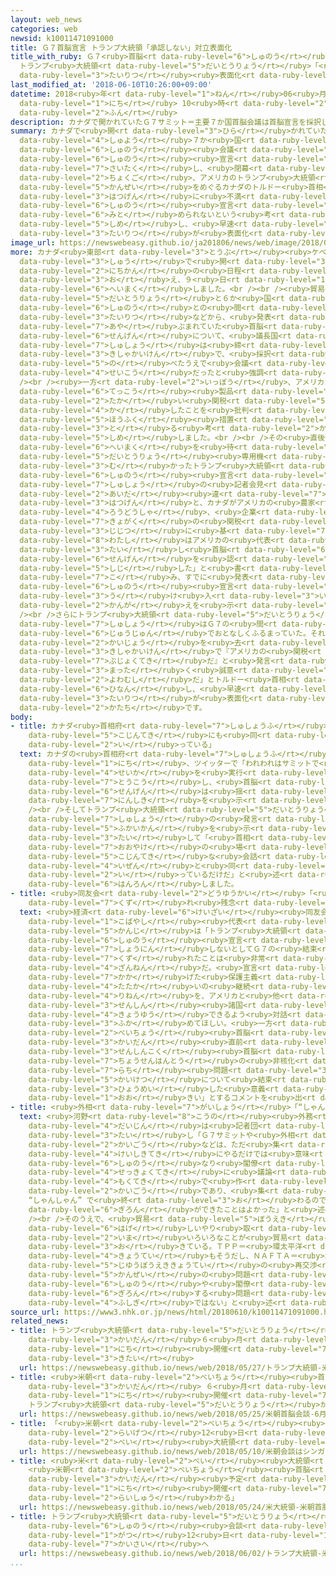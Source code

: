 ```yaml
---
layout: web_news
categories: web
newsid: k10011471091000
title: Ｇ７首脳宣言 トランプ大統領「承認しない」対立表面化
title_with_ruby: Ｇ７<ruby>首脳<rt data-ruby-level="6">しゅのう</rt></ruby><ruby>宣言<rt data-ruby-level="6">せんげん</rt></ruby>
  トランプ<ruby>大統領<rt data-ruby-level="5">だいとうりょう</rt></ruby>「<ruby>承認<rt data-ruby-level="7">しょうにん</rt></ruby>しない」<ruby>対立<rt
  data-ruby-level="3">たいりつ</rt></ruby><ruby>表面化<rt data-ruby-level="3">ひょうめんか</rt></ruby>
last_modified_at: '2018-06-10T10:26:00+09:00'
datetime: 2018<ruby>年<rt data-ruby-level="1">ねん</rt></ruby>06<ruby>月<rt data-ruby-level="1">がつ</rt></ruby>10<ruby>日<rt
  data-ruby-level="1">にち</rt></ruby> 10<ruby>時<rt data-ruby-level="2">じ</rt></ruby>26<ruby>分<rt
  data-ruby-level="2">ふん</rt></ruby>
description: カナダで開かれていたＧ７サミット＝主要７か国首脳会議は首脳宣言を採択し、閉幕しましたが、その直後、アメリカのトランプ大統領が関税をめぐるカナダのトルドー首相の発言に不満をあらわにして、首脳宣言は認められないという考えを示し、早速、対立が表面化しています。
summary: カナダで<ruby>開<rt data-ruby-level="3">ひら</rt></ruby>かれていたＧ７サミット＝<ruby>主要<rt
  data-ruby-level="4">しゅよう</rt></ruby>７か<ruby>国<rt data-ruby-level="2">こく</rt></ruby><ruby>首脳<rt
  data-ruby-level="6">しゅのう</rt></ruby><ruby>会議<rt data-ruby-level="4">かいぎ</rt></ruby>は<ruby>首脳<rt
  data-ruby-level="6">しゅのう</rt></ruby><ruby>宣言<rt data-ruby-level="6">せんげん</rt></ruby>を<ruby>採択<rt
  data-ruby-level="7">さいたく</rt></ruby>し、<ruby>閉幕<rt data-ruby-level="6">へいまく</rt></ruby>しましたが、その<ruby>直後<rt
  data-ruby-level="2">ちょくご</rt></ruby>、アメリカのトランプ<ruby>大統領<rt data-ruby-level="5">だいとうりょう</rt></ruby>が<ruby>関税<rt
  data-ruby-level="5">かんぜい</rt></ruby>をめぐるカナダのトルドー<ruby>首相<rt data-ruby-level="7">しゅしょう</rt></ruby>の<ruby>発言<rt
  data-ruby-level="3">はつげん</rt></ruby>に<ruby>不満<rt data-ruby-level="4">ふまん</rt></ruby>をあらわにして、<ruby>首脳<rt
  data-ruby-level="6">しゅのう</rt></ruby><ruby>宣言<rt data-ruby-level="6">せんげん</rt></ruby>は<ruby>認<rt
  data-ruby-level="6">みと</rt></ruby>められないという<ruby>考<rt data-ruby-level="2">かんが</rt></ruby>えを<ruby>示<rt
  data-ruby-level="5">しめ</rt></ruby>し、<ruby>早速<rt data-ruby-level="7">さっそく</rt></ruby>、<ruby>対立<rt
  data-ruby-level="3">たいりつ</rt></ruby>が<ruby>表面化<rt data-ruby-level="3">ひょうめんか</rt></ruby>しています。
image_url: https://newswebeasy.github.io/ja201806/news/web/image/2018/06/10/K10011471091_1806100904_1806100917_01_02.jpg
more: カナダ<ruby>東部<rt data-ruby-level="3">とうぶ</rt></ruby><ruby>ケベック<rt data-ruby-level="3">けべっく</rt></ruby><ruby>州<rt
  data-ruby-level="3">しゅう</rt></ruby>で<ruby>開<rt data-ruby-level="3">ひら</rt></ruby>かれていたＧ７サミットは２<ruby>日間<rt
  data-ruby-level="2">にちかん</rt></ruby>の<ruby>日程<rt data-ruby-level="5">にってい</rt></ruby>を<ruby>終<rt
  data-ruby-level="3">お</rt></ruby>え、９<ruby>日<rt data-ruby-level="1">にち</rt></ruby><ruby>閉幕<rt
  data-ruby-level="6">へいまく</rt></ruby>しました。<br /><br /><ruby>貿易<rt data-ruby-level="5">ぼうえき</rt></ruby>などをめぐるアメリカのトランプ<ruby>大統領<rt
  data-ruby-level="5">だいとうりょう</rt></ruby>と６か<ruby>国<rt data-ruby-level="2">こく</rt></ruby>の<ruby>首脳<rt
  data-ruby-level="6">しゅのう</rt></ruby>との<ruby>間<rt data-ruby-level="2">あいだ</rt></ruby>の<ruby>対立<rt
  data-ruby-level="3">たいりつ</rt></ruby>などから、<ruby>発表<rt data-ruby-level="3">はっぴょう</rt></ruby>が<ruby>危<rt
  data-ruby-level="7">あや</rt></ruby>ぶまれていた<ruby>首脳<rt data-ruby-level="6">しゅのう</rt></ruby><ruby>宣言<rt
  data-ruby-level="6">せんげん</rt></ruby>について、<ruby>議長国<rt data-ruby-level="4">ぎちょうこく</rt></ruby>カナダのトルドー<ruby>首相<rt
  data-ruby-level="7">しゅしょう</rt></ruby>は<ruby>締<rt data-ruby-level="7">し</rt></ruby>めくくりの<ruby>記者会見<rt
  data-ruby-level="3">きしゃかいけん</rt></ruby>で、<ruby>採択<rt data-ruby-level="7">さいたく</rt></ruby>できたと<ruby>述<rt
  data-ruby-level="5">の</rt></ruby>べたうえで<ruby>会議<rt data-ruby-level="4">かいぎ</rt></ruby>は<ruby>成功<rt
  data-ruby-level="4">せいこう</rt></ruby>だったと<ruby>強調<rt data-ruby-level="3">きょうちょう</rt></ruby>しました。<br
  /><br /><ruby>一方<rt data-ruby-level="2">いっぽう</rt></ruby>、アメリカがヨーロッパ<ruby>各国<rt data-ruby-level="4">かっこく</rt></ruby>やカナダからの<ruby>鉄鋼<rt
  data-ruby-level="6">てっこう</rt></ruby><ruby>製品<rt data-ruby-level="5">せいひん</rt></ruby>にも<ruby>高<rt
  data-ruby-level="2">たか</rt></ruby>い<ruby>関税<rt data-ruby-level="5">かんぜい</rt></ruby>を<ruby>課<rt
  data-ruby-level="4">か</rt></ruby>したことを<ruby>批判<rt data-ruby-level="6">ひはん</rt></ruby>し、<ruby>報復<rt
  data-ruby-level="5">ほうふく</rt></ruby><ruby>措置<rt data-ruby-level="7">そち</rt></ruby>を<ruby>取<rt
  data-ruby-level="3">と</rt></ruby>る<ruby>考<rt data-ruby-level="2">かんが</rt></ruby>えを<ruby>示<rt
  data-ruby-level="5">しめ</rt></ruby>しました。<br /><br />その<ruby>直後<rt data-ruby-level="2">ちょくご</rt></ruby>、Ｇ７サミットの<ruby>閉幕<rt
  data-ruby-level="6">へいまく</rt></ruby>を<ruby>待<rt data-ruby-level="3">ま</rt></ruby>たずに<ruby>大統領<rt
  data-ruby-level="5">だいとうりょう</rt></ruby><ruby>専用機<rt data-ruby-level="6">せんようき</rt></ruby>でシンガポールへと<ruby>向<rt
  data-ruby-level="3">む</rt></ruby>かったトランプ<ruby>大統領<rt data-ruby-level="5">だいとうりょう</rt></ruby>はツイッターに、<ruby>首脳<rt
  data-ruby-level="6">しゅのう</rt></ruby><ruby>宣言<rt data-ruby-level="6">せんげん</rt></ruby>について「カナダのトルドー<ruby>首相<rt
  data-ruby-level="7">しゅしょう</rt></ruby>の<ruby>記者会見<rt data-ruby-level="3">きしゃかいけん</rt></ruby>における<ruby>間<rt
  data-ruby-level="2">あいだ</rt></ruby><ruby>違<rt data-ruby-level="7">ちが</rt></ruby>った<ruby>発言<rt
  data-ruby-level="3">はつげん</rt></ruby>と、カナダがアメリカの<ruby>農家<rt data-ruby-level="3">のうか</rt></ruby>や<ruby>労働者<rt
  data-ruby-level="4">ろうどうしゃ</rt></ruby>、<ruby>企業<rt data-ruby-level="7">きぎょう</rt></ruby>に<ruby>巨額<rt
  data-ruby-level="7">きょがく</rt></ruby>の<ruby>関税<rt data-ruby-level="5">かんぜい</rt></ruby>をかけているという<ruby>事実<rt
  data-ruby-level="3">じじつ</rt></ruby>に<ruby>基<rt data-ruby-level="7">もと</rt></ruby>づき、<ruby>私<rt
  data-ruby-level="8">わたし</rt></ruby>はアメリカの<ruby>代表<rt data-ruby-level="3">だいひょう</rt></ruby>に<ruby>対<rt
  data-ruby-level="3">たい</rt></ruby>し<ruby>首脳<rt data-ruby-level="6">しゅのう</rt></ruby><ruby>宣言<rt
  data-ruby-level="6">せんげん</rt></ruby>を<ruby>認<rt data-ruby-level="6">みと</rt></ruby>めないよう<ruby>指示<rt
  data-ruby-level="5">しじ</rt></ruby>した」と<ruby>書<rt data-ruby-level="7">か</rt></ruby>き<ruby>込<rt
  data-ruby-level="7">こ</rt></ruby>み、すでに<ruby>発表<rt data-ruby-level="3">はっぴょう</rt></ruby>された<ruby>首脳<rt
  data-ruby-level="6">しゅのう</rt></ruby><ruby>宣言<rt data-ruby-level="6">せんげん</rt></ruby>は<ruby>受<rt
  data-ruby-level="3">う</rt></ruby>け<ruby>入<rt data-ruby-level="3">い</rt></ruby>れられないという<ruby>考<rt
  data-ruby-level="2">かんが</rt></ruby>えを<ruby>示<rt data-ruby-level="5">しめ</rt></ruby>しました。<br
  /><br />さらにトランプ<ruby>大統領<rt data-ruby-level="5">だいとうりょう</rt></ruby>は「トルドー<ruby>首相<rt
  data-ruby-level="7">しゅしょう</rt></ruby>はＧ７の<ruby>間<rt data-ruby-level="2">あいだ</rt></ruby>は<ruby>従順<rt
  data-ruby-level="6">じゅうじゅん</rt></ruby>でおとなしくふるまっていた。それなのに<ruby>私<rt data-ruby-level="8">わたし</rt></ruby>がＧ７の<ruby>会場<rt
  data-ruby-level="2">かいじょう</rt></ruby>を<ruby>去<rt data-ruby-level="3">さ</rt></ruby>ったあと、<ruby>記者会見<rt
  data-ruby-level="3">きしゃかいけん</rt></ruby>で『アメリカの<ruby>関税<rt data-ruby-level="5">かんぜい</rt></ruby>は<ruby>侮辱的<rt
  data-ruby-level="7">ぶじょくてき</rt></ruby>だ』と<ruby>発言<rt data-ruby-level="3">はつげん</rt></ruby>した。<ruby>全<rt
  data-ruby-level="3">まった</rt></ruby>く<ruby>誠意<rt data-ruby-level="6">せいい</rt></ruby>がなく、<ruby>弱虫<rt
  data-ruby-level="2">よわむし</rt></ruby>だ」とトルドー<ruby>首相<rt data-ruby-level="7">しゅしょう</rt></ruby>を<ruby>非難<rt
  data-ruby-level="6">ひなん</rt></ruby>し、<ruby>早速<rt data-ruby-level="7">さっそく</rt></ruby>、<ruby>対立<rt
  data-ruby-level="3">たいりつ</rt></ruby>が<ruby>表面化<rt data-ruby-level="3">ひょうめんか</rt></ruby>した<ruby>形<rt
  data-ruby-level="2">かたち</rt></ruby>です。
body:
- title: カナダ<ruby>首相府<rt data-ruby-level="7">しゅしょうふ</rt></ruby>「<ruby>公的<rt data-ruby-level="4">こうてき</rt></ruby>にも<ruby>個人的<rt
    data-ruby-level="5">こじんてき</rt></ruby>にも<ruby>同<rt data-ruby-level="2">おな</rt></ruby>じこと<ruby>言<rt
    data-ruby-level="2">い</rt></ruby>っている」
  text: カナダの<ruby>首相府<rt data-ruby-level="7">しゅしょうふ</rt></ruby>の<ruby>報道官<rt data-ruby-level="5">ほうどうかん</rt></ruby>は９<ruby>日<rt
    data-ruby-level="1">にち</rt></ruby>、ツイッターで「われわれはサミットで<ruby>達成<rt data-ruby-level="4">たっせい</rt></ruby>した<ruby>成果<rt
    data-ruby-level="4">せいか</rt></ruby>を<ruby>実行<rt data-ruby-level="3">じっこう</rt></ruby>していく」と<ruby>投稿<rt
    data-ruby-level="7">とうこう</rt></ruby>し、<ruby>首脳<rt data-ruby-level="6">しゅのう</rt></ruby><ruby>宣言<rt
    data-ruby-level="6">せんげん</rt></ruby>は<ruby>揺<rt data-ruby-level="7">ゆ</rt></ruby>るがないという<ruby>認識<rt
    data-ruby-level="7">にんしき</rt></ruby>を<ruby>示<rt data-ruby-level="5">しめ</rt></ruby>しました。<br
    /><br />そしてトランプ<ruby>大統領<rt data-ruby-level="5">だいとうりょう</rt></ruby>がカナダのトルドー<ruby>首相<rt
    data-ruby-level="7">しゅしょう</rt></ruby>の<ruby>発言<rt data-ruby-level="3">はつげん</rt></ruby>に<ruby>不快感<rt
    data-ruby-level="5">ふかいかん</rt></ruby>を<ruby>示<rt data-ruby-level="5">しめ</rt></ruby>したことに<ruby>対<rt
    data-ruby-level="3">たい</rt></ruby>して「<ruby>首相<rt data-ruby-level="7">しゅしょう</rt></ruby>は<ruby>公<rt
    data-ruby-level="7">おおやけ</rt></ruby>の<ruby>場<rt data-ruby-level="7">ば</rt></ruby>でも<ruby>個人的<rt
    data-ruby-level="5">こじんてき</rt></ruby>な<ruby>会話<rt data-ruby-level="2">かいわ</rt></ruby>でも、<ruby>以前<rt
    data-ruby-level="4">いぜん</rt></ruby>と<ruby>同<rt data-ruby-level="2">おな</rt></ruby>じことを<ruby>言<rt
    data-ruby-level="2">い</rt></ruby>っているだけだ」と<ruby>述<rt data-ruby-level="5">の</rt></ruby>べ、<ruby>反論<rt
    data-ruby-level="6">はんろん</rt></ruby>しました。
- title: <ruby>同友会<rt data-ruby-level="2">どうゆうかい</rt></ruby>「<ruby>結束<rt data-ruby-level="4">けっそく</rt></ruby><ruby>崩<rt
    data-ruby-level="7">くず</rt></ruby>れ<ruby>残念<rt data-ruby-level="4">ざんねん</rt></ruby>」
  text: <ruby>経済<rt data-ruby-level="6">けいざい</rt></ruby><ruby>同友会<rt data-ruby-level="2">どうゆうかい</rt></ruby>の<ruby>小林<rt
    data-ruby-level="1">こばやし</rt></ruby><ruby>代表<rt data-ruby-level="3">だいひょう</rt></ruby><ruby>幹事<rt
    data-ruby-level="5">かんじ</rt></ruby>は「トランプ<ruby>大統領<rt data-ruby-level="5">だいとうりょう</rt></ruby>が<ruby>首脳<rt
    data-ruby-level="6">しゅのう</rt></ruby><ruby>宣言<rt data-ruby-level="6">せんげん</rt></ruby>を<ruby>承認<rt
    data-ruby-level="7">しょうにん</rt></ruby>しないとしてＧ７の<ruby>結束<rt data-ruby-level="4">けっそく</rt></ruby>が<ruby>崩<rt
    data-ruby-level="7">くず</rt></ruby>れたことは<ruby>非常<rt data-ruby-level="5">ひじょう</rt></ruby>に<ruby>残念<rt
    data-ruby-level="4">ざんねん</rt></ruby>だ。<ruby>宣言<rt data-ruby-level="6">せんげん</rt></ruby>で<ruby>掲<rt
    data-ruby-level="7">かか</rt></ruby>げた<ruby>保護主義<rt data-ruby-level="5">ほごしゅぎ</rt></ruby>への<ruby>戦<rt
    data-ruby-level="4">たたか</rt></ruby>いの<ruby>継続<rt data-ruby-level="7">けいぞく</rt></ruby>などの<ruby>理念<rt
    data-ruby-level="4">りねん</rt></ruby>を、アメリカと<ruby>他<rt data-ruby-level="8">ほか</rt></ruby>の<ruby>先進<rt
    data-ruby-level="3">せんしん</rt></ruby><ruby>諸国<rt data-ruby-level="6">しょこく</rt></ruby>で<ruby>共有<rt
    data-ruby-level="4">きょうゆう</rt></ruby>できるよう<ruby>対話<rt data-ruby-level="3">たいわ</rt></ruby>を<ruby>深<rt
    data-ruby-level="3">ふか</rt></ruby>めてほしい。<ruby>一方<rt data-ruby-level="2">いっぽう</rt></ruby>、<ruby>米朝<rt
    data-ruby-level="2">べいちょう</rt></ruby><ruby>首脳<rt data-ruby-level="6">しゅのう</rt></ruby><ruby>会談<rt
    data-ruby-level="3">かいだん</rt></ruby><ruby>直前<rt data-ruby-level="2">ちょくぜん</rt></ruby>のタイミングで、<ruby>先進国<rt
    data-ruby-level="3">せんしんこく</rt></ruby><ruby>首脳<rt data-ruby-level="6">しゅのう</rt></ruby>が<ruby>朝鮮半島<rt
    data-ruby-level="7">ちょうせんはんとう</rt></ruby>の<ruby>非核化<rt data-ruby-level="7">ひかくか</rt></ruby>や<ruby>拉致<rt
    data-ruby-level="7">らち</rt></ruby><ruby>問題<rt data-ruby-level="3">もんだい</rt></ruby>の<ruby>解決<rt
    data-ruby-level="5">かいけつ</rt></ruby>について<ruby>結束<rt data-ruby-level="4">けっそく</rt></ruby>を<ruby>表明<rt
    data-ruby-level="3">ひょうめい</rt></ruby>した<ruby>意義<rt data-ruby-level="5">いぎ</rt></ruby>は<ruby>大<rt
    data-ruby-level="1">おお</rt></ruby>きい」とするコメントを<ruby>出<rt data-ruby-level="1">だ</rt></ruby>しました。
- title: <ruby>外相<rt data-ruby-level="7">がいしょう</rt></ruby>「“しゃんしゃん” は<ruby>意味<rt data-ruby-level="3">いみ</rt></ruby>ない
  text: <ruby>河野<rt data-ruby-level="8">こうの</rt></ruby><ruby>外務<rt data-ruby-level="5">がいむ</rt></ruby><ruby>大臣<rt
    data-ruby-level="4">だいじん</rt></ruby>は<ruby>記者団<rt data-ruby-level="5">きしゃだん</rt></ruby>に<ruby>対<rt
    data-ruby-level="3">たい</rt></ruby>し「Ｇ７サミットや<ruby>外相<rt data-ruby-level="7">がいしょう</rt></ruby><ruby>会合<rt
    data-ruby-level="2">かいごう</rt></ruby>などは、ただ<ruby>集<rt data-ruby-level="3">あつ</rt></ruby>まって<ruby>形式的<rt
    data-ruby-level="4">けいしきてき</rt></ruby>にやるだけでは<ruby>意味<rt data-ruby-level="3">いみ</rt></ruby>がない。<ruby>首脳<rt
    data-ruby-level="6">しゅのう</rt></ruby>なり<ruby>閣僚<rt data-ruby-level="7">かくりょう</rt></ruby>がいろいろなことを<ruby>積極的<rt
    data-ruby-level="4">せっきょくてき</rt></ruby>に<ruby>議論<rt data-ruby-level="6">ぎろん</rt></ruby>することが<ruby>目的<rt
    data-ruby-level="4">もくてき</rt></ruby>で<ruby>作<rt data-ruby-level="2">つく</rt></ruby>られた<ruby>会合<rt
    data-ruby-level="2">かいごう</rt></ruby>であり、<ruby>集<rt data-ruby-level="3">あつ</rt></ruby>まってなんとなく
    “しゃんしゃん” で<ruby>終<rt data-ruby-level="3">お</rt></ruby>わるのでは<ruby>意味<rt data-ruby-level="3">いみ</rt></ruby>がなく、いろいろな<ruby>議論<rt
    data-ruby-level="6">ぎろん</rt></ruby>ができたことはよかった」と<ruby>述<rt data-ruby-level="5">の</rt></ruby>べました。<br
    /><br />そのうえで、<ruby>貿易<rt data-ruby-level="5">ぼうえき</rt></ruby><ruby>分野<rt data-ruby-level="2">ぶんや</rt></ruby>で<ruby>激<rt
    data-ruby-level="6">はげ</rt></ruby>しいやり<ruby>取<rt data-ruby-level="3">と</rt></ruby>りがあったことについて「<ruby>今<rt
    data-ruby-level="2">いま</rt></ruby>いろいろなことが<ruby>貿易<rt data-ruby-level="5">ぼうえき</rt></ruby>で<ruby>起<rt
    data-ruby-level="3">お</rt></ruby>きている。ＴＰＰ＝<ruby>環太平洋<rt data-ruby-level="7">かんたいへいよう</rt></ruby>パートナーシップ<ruby>協定<rt
    data-ruby-level="4">きょうてい</rt></ruby>もそうだし、ＮＡＦＴＡ＝<ruby>北米<rt data-ruby-level="2">ほくべい</rt></ruby><ruby>自由貿易協定<rt
    data-ruby-level="5">じゆうぼうえききょうてい</rt></ruby>の<ruby>再交渉<rt data-ruby-level="7">さいこうしょう</rt></ruby>もあるし、アメリカの<ruby>関税<rt
    data-ruby-level="5">かんぜい</rt></ruby>の<ruby>問題<rt data-ruby-level="3">もんだい</rt></ruby>もある。<ruby>首脳<rt
    data-ruby-level="6">しゅのう</rt></ruby>や<ruby>閣僚<rt data-ruby-level="7">かくりょう</rt></ruby>が<ruby>議論<rt
    data-ruby-level="6">ぎろん</rt></ruby>する<ruby>問題<rt data-ruby-level="3">もんだい</rt></ruby>はたくさんあるので、<ruby>不思議<rt
    data-ruby-level="4">ふしぎ</rt></ruby>ではない」と<ruby>述<rt data-ruby-level="5">の</rt></ruby>べました。
source_url: https://www3.nhk.or.jp/news/html/20180610/k10011471091000.html
related_news:
- title: トランプ<ruby>大統領<rt data-ruby-level="5">だいとうりょう</rt></ruby> <ruby>米朝<rt data-ruby-level="2">べいちょう</rt></ruby><ruby>会談<rt
    data-ruby-level="3">かいだん</rt></ruby>６<ruby>月<rt data-ruby-level="1">がつ</rt></ruby>12<ruby>日<rt
    data-ruby-level="1">にち</rt></ruby><ruby>開催<rt data-ruby-level="7">かいさい</rt></ruby>に<ruby>期待<rt
    data-ruby-level="3">きたい</rt></ruby>
  url: https://newswebeasy.github.io/news/web/2018/05/27/トランプ大統領-米朝会談6月12日開催に期待
- title: <ruby>米朝<rt data-ruby-level="2">べいちょう</rt></ruby><ruby>首脳<rt data-ruby-level="6">しゅのう</rt></ruby><ruby>会談<rt
    data-ruby-level="3">かいだん</rt></ruby> ６<ruby>月<rt data-ruby-level="1">がつ</rt></ruby>12<ruby>日<rt
    data-ruby-level="1">にち</rt></ruby><ruby>開催<rt data-ruby-level="7">かいさい</rt></ruby>せず
    トランプ<ruby>大統領<rt data-ruby-level="5">だいとうりょう</rt></ruby>が<ruby>書簡<rt data-ruby-level="6">しょかん</rt></ruby>
  url: https://newswebeasy.github.io/news/web/2018/05/25/米朝首脳会談-6月12日開催せず-トランプ大統領が書簡
- title: 「<ruby>米朝<rt data-ruby-level="2">べいちょう</rt></ruby><ruby>会談<rt data-ruby-level="3">かいだん</rt></ruby>はシンガポールで<ruby>来月<rt
    data-ruby-level="2">らいげつ</rt></ruby>12<ruby>日<rt data-ruby-level="1">にち</rt></ruby>に」<ruby>米<rt
    data-ruby-level="2">べい</rt></ruby><ruby>大統領<rt data-ruby-level="5">だいとうりょう</rt></ruby>ツイッター
  url: https://newswebeasy.github.io/news/web/2018/05/10/米朝会談はシンガポールで来月12日に米大統領ツイッター
- title: <ruby>米<rt data-ruby-level="2">べい</rt></ruby><ruby>大統領<rt data-ruby-level="5">だいとうりょう</rt></ruby>
    <ruby>米朝<rt data-ruby-level="2">べいちょう</rt></ruby><ruby>首脳<rt data-ruby-level="6">しゅのう</rt></ruby><ruby>会談<rt
    data-ruby-level="3">かいだん</rt></ruby><ruby>予定<rt data-ruby-level="3">よてい</rt></ruby>どおり１２<ruby>日<rt
    data-ruby-level="1">にち</rt></ruby><ruby>開催<rt data-ruby-level="7">かいさい</rt></ruby>か「<ruby>来週<rt
    data-ruby-level="2">らいしゅう</rt></ruby>わかる」
  url: https://newswebeasy.github.io/news/web/2018/05/24/米大統領-米朝首脳会談予定どおり12日開催か来週わかる
- title: トランプ<ruby>大統領<rt data-ruby-level="5">だいとうりょう</rt></ruby> <ruby>米朝<rt data-ruby-level="2">べいちょう</rt></ruby><ruby>首脳<rt
    data-ruby-level="6">しゅのう</rt></ruby><ruby>会談<rt data-ruby-level="3">かいだん</rt></ruby>６<ruby>月<rt
    data-ruby-level="1">がつ</rt></ruby>12<ruby>日<rt data-ruby-level="1">にち</rt></ruby>シンガポールで<ruby>開催<rt
    data-ruby-level="7">かいさい</rt></ruby>へ
  url: https://newswebeasy.github.io/news/web/2018/06/02/トランプ大統領-米朝首脳会談6月12日シンガポールで開催へ
...
```

